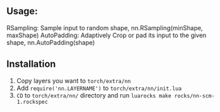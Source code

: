 
## Usage:

RSampling: Sample input to random shape, nn.RSampling(minShape, maxShape)
AutoPadding: Adaptively Crop or pad its input to the given shape, nn.AutoPadding(shape)

## Installation

1. Copy layers you want to `torch/extra/nn`
2. Add `require('nn.LAYERNAME')` to `torch/extra/nn/init.lua`
3. `CD` to `torch/extra/nn/` directory and run `luarocks make rocks/nn-scm-1.rockspec`

